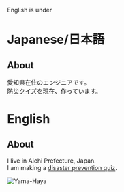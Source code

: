 English is under

# Japanese/日本語
## About
愛知県在住のエンジニアです。  
[防災クイズ](https://github.com/Yama-Haya/Disaster-prevention-quiz)を現在、作っています。

# English
## About
I live in Aichi Prefecture, Japan.  
I am making a [disaster prevention quiz](https://github.com/Yama-Haya/Disaster-prevention-quiz).
<p align="left"> <img src="https://komarev.com/ghpvc/?username=1998ky262&label=Profile%20views&color=0e75b6&style=flat" alt="Yama-Haya" /> </p>
